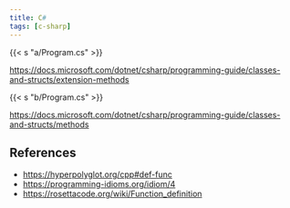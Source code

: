 ```yaml
---
title: C#
tags: [c-sharp]
---
```


{{< s "a/Program.cs" >}}

<https://docs.microsoft.com/dotnet/csharp/programming-guide/classes-and-structs/extension-methods>

{{< s "b/Program.cs" >}}

<https://docs.microsoft.com/dotnet/csharp/programming-guide/classes-and-structs/methods>

## References

- <https://hyperpolyglot.org/cpp#def-func>
- <https://programming-idioms.org/idiom/4>
- <https://rosettacode.org/wiki/Function_definition>
